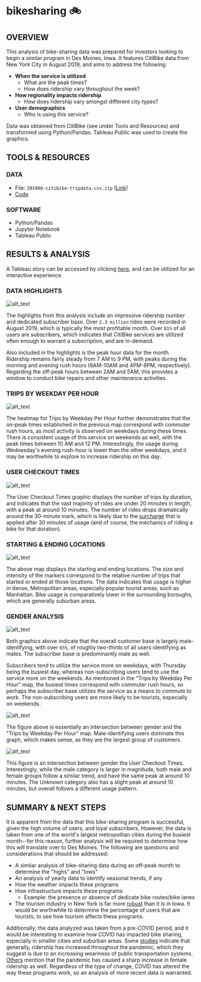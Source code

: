 # bikesharing :bike:

## OVERVIEW

This analysis of bike-sharing data was prepared for investors looking to begin a similar program in Des Moines, Iowa. It features CitiBike data from New York City in August 2019, and aims to address the following:

* **When the service is utilized**
  * What are the peak times?
  * How does ridership vary throughout the week?
* **How regionality impacts ridership**
  * How does ridership vary amongst different city types? 
* **User demographics**
  * Who is using this service? 

Data was obtained from CitiBike (see under Tools and Resources) and transformed using Python/Pandas. Tableau Public was used to create the graphics.

## TOOLS & RESOURCES

### DATA

* File: `201908-citibike-tripdata.csv.zip` ([Link](https://s3.amazonaws.com/tripdata/index.html))
* [Code](https://github.com/farwaali08/bikesharing/blob/d7dbf88019605ec60ef3d388e9fb81b2c7fda98f/NYC_CitiBike_Challenge_starter_code.ipynb)

### SOFTWARE

* Python/Pandas
* Jupyter Notebook
* Tableau Public

## RESULTS & ANALYSIS

A Tableau story can be accessed by clicking [here](https://public.tableau.com/shared/C6G9H6C48?:display_count=n&:origin=viz_share_link), and can be utilized for an interactive experience.


### DATA HIGHLIGHTS

![alt_text](https://github.com/farwaali08/bikesharing/blob/7854d5e434f317b0b48bcd5f82acbe96852be588/Images/HIGHLIGHTS.png)

The highlights from this analysis include an impressive ridership number and dedicated subscriber base. Over `2.3 million` rides were recorded in August 2019, which is typically the most profitable month. Over `81%` of all users are subscribers, which indicates that CitiBike services are utilized often enough to warrant a subscription, and are in-demand.

Also included in the highlights is the peak hour data for the month. Ridership remains fairly steady from 7 AM to 9 PM, with peaks during the morning and evening rush hours (8AM-10AM and 4PM-8PM, respectively). Regarding the off-peak hours between 2AM and 5AM, this provides a window to conduct bike repairs and other maintenance activities.


### TRIPS BY WEEKDAY PER HOUR

![alt_text](https://github.com/farwaali08/bikesharing/blob/ece047f91dc26cd2846b2d1c2404a34d99a4c783/Images/2.png)

The heatmap for Trips by Weekday Per Hour further demonstrates that the on-peak times established in the previous map correspond with commuter rush hours, as most activity is observed on weekdays during these times. There is consistent usage of this service on weekends as well, with the peak times between 10 AM and 12 PM. Interestingly, the usage during Wednesday's evening rush-hour is lower than the other weekdays, and it may be worthwhile to explore to increase ridership on this day.

### USER CHECKOUT TIMES

![alt_text](https://github.com/farwaali08/bikesharing/blob/ece047f91dc26cd2846b2d1c2404a34d99a4c783/Images/7.png)

The User Checkout Times graphic displays the number of trips by duration, and indicates that the vast majority of rides are under 20 minutes in length, with a peak at around 10 minutes. The number of rides drops dramatically around the 30-minute mark, which is likely due to the [surcharge](https://help.citibikenyc.com/hc/en-us/articles/360032024912-How-long-can-I-keep-a-bike-out-) that is applied after 30 minutes of usage (and of course, the mechanics of riding a bike for that duration).

### STARTING & ENDING LOCATIONS

![alt_text](https://github.com/farwaali08/bikesharing/blob/ece047f91dc26cd2846b2d1c2404a34d99a4c783/Images/3.png)

The above map displays the starting and ending locations. The size and intensity of the markers correspond to the relative number of trips that started or ended at those locations. The data indicates that usage is higher in dense, Metropolitan areas, especially popular tourist areas, such as Manhattan. Bike usage is comparatively lower in the surrounding boroughs, which are generally suburban areas.

### GENDER ANALYSIS

![alt_text](https://github.com/farwaali08/bikesharing/blob/ece047f91dc26cd2846b2d1c2404a34d99a4c783/Images/4.png)

Both graphics above indicate that the overall customer base is largely male-identifying, with over `65%`, of roughly two-thirds of all users identifying as males. The subscriber base is predominantly male as well.

Subscribers tend to utilize the service more on weekdays, with Thursday being the busiest day, whereas non-subscribing users tend to use the service more on the weekends. As mentioned in the "Trips by Weekday Per Hour" map, the busiest times correspond with commuter rush hours, so perhaps the subscriber base utilizes the service as a means to commute to work. The non-subscribing users are more likely to be tourists, especially on weekends.

![alt_text](https://github.com/farwaali08/bikesharing/blob/ece047f91dc26cd2846b2d1c2404a34d99a4c783/Images/5.png)

The figure above is essentially an intersection between gender and the "Trips by Weekday Per Hour" map. Male-identifying users dominate this graph, which makes sense, as they are the largest group of customers.

![alt_text](https://github.com/farwaali08/bikesharing/blob/ece047f91dc26cd2846b2d1c2404a34d99a4c783/Images/6.png)

This figure is an intersection between gender the User Checkout Times. Interestingly, while the male category is larger in magnitude, both male and female groups follow a similar trend, and have the same peak at around 10 minutes. The Unknown category also has a slight peak at around 10 minutes, but overall follows a different usage pattern.

## SUMMARY & NEXT STEPS

It is apparent from the data that this bike-sharing program is successful, given the high volume of users, and loyal subscribers. However, the data is taken from one of the world's largest metropolitan cities during the busiest month--for this reason, further analysis will be required to determine how this will translate over to Des Moines. The following are questions and considerations that should be addressed:

 * A similar analysis of bike-sharing data during an off-peak month to determine the "highs" and "lows"
 * An analysis of yearly data to identify seasonal trends, if any
 * How the weather impacts these programs
 * How infrastructure impacts these programs
   * Example: the presence or absence of dedicate bike routes/bike lanes 
 * The tourism industry in New York is far more [robust](https://www.osc.state.ny.us/reports/osdc/tourism-industry-new-york-city) than it is in Iowa. It would be worthwhile to determine the percentage of users that are tourists, to see how tourism affects these programs.

Additionally, the data analyzed was taken from a pre-COVID period, and it would be interesting to examine how COVID has impacted bike sharing, especially in smaller cities and suburban areas. Some [studies](https://www.sciencedirect.com/science/article/pii/S2590198221000609) indicate that generally, ridership has increased throughout the pandemic, which they suggest is due to an increasing weariness of public transportation systems. [Others](https://www.samschwartz.com/staff-reflections/2020/10/7/shifting-gears-citi-bike-demographics-change-with-ridership-increases) mention that the pandemic has caused a sharp increase in female ridership as well. Regardless of the type of change, COVID has altered the way these programs work, so an analysis of more recent data is warranted.
